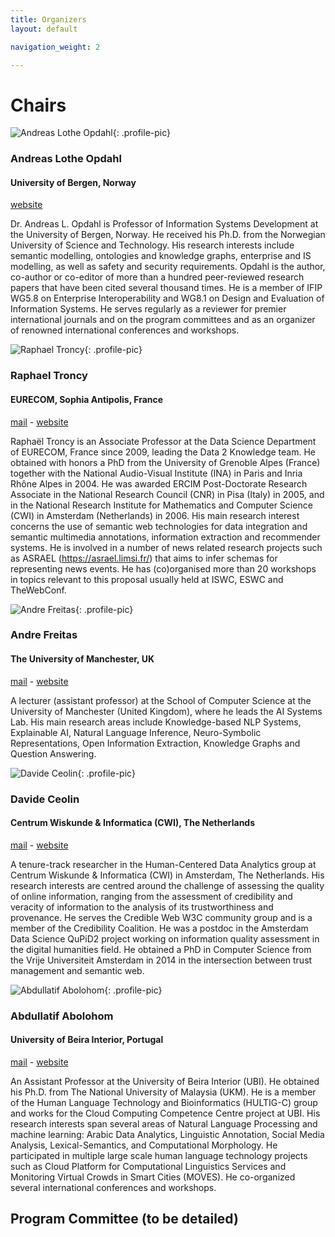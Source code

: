 ```yaml
---
title: Organizers
layout: default

navigation_weight: 2

---
```


# Chairs

<section markdown="1">

![Andreas Lothe Opdahl](https://www.uib.no/sites/w3.uib.no/files/styles/user_thumbnail/public/pictures/picture-9918-1601590287.png?itok=Z2IusyGI){: .profile-pic}
### Andreas Lothe Opdahl
#### University of Bergen, Norway
[website](https://www.uib.no/en/persons/Andreas.Lothe.Opdahl)

<p class="textblock" markdown="1">

Dr. Andreas L. Opdahl is Professor of Information Systems Development at the University of Bergen, Norway. He received his Ph.D. from the Norwegian University of Science and Technology. His research interests include semantic modelling, ontologies and knowledge graphs, enterprise and IS modelling, as well as safety and security requirements. Opdahl is the author, co-author or co-editor of more than a hundred peer-reviewed research papers that have been cited several thousand times. He is a member of IFIP WG5.8 on Enterprise Interoperability and WG8.1 on Design and Evaluation of Information Systems. He serves regularly as a reviewer for premier international journals and on the program committees and as an organizer of renowned international conferences and workshops.

</p>

</section>

<section markdown="1">

![Raphael Troncy](https://pbs.twimg.com/profile_images/458965276285878272/SZ7b6HyG_400x400.jpeg){: .profile-pic}
### Raphael Troncy
#### EURECOM, Sophia Antipolis, France
[mail](mailto:raphael.troncy@eurecom.fr) - [website](http://www.eurecom.fr/~troncy/)

<p class="textblock" markdown="1">

Raphaël Troncy is an Associate Professor at the Data Science Department of EURECOM, France since 2009, leading the Data 2 Knowledge team. He obtained with honors a PhD from the University of Grenoble Alpes (France) together with the National Audio-Visual Institute (INA) in Paris and Inria Rhône Alpes in 2004. He was awarded ERCIM Post-Doctorate Research Associate in the National Research Council (CNR) in Pisa (Italy) in 2005, and in the National Research Institute for Mathematics and Computer Science (CWI) in Amsterdam (Netherlands) in 2006. His main research interest concerns the use of semantic web technologies for data integration and semantic multimedia annotations, information extraction and recommender systems. He is involved in a number of news related research projects such as ASRAEL (https://asrael.limsi.fr/) that aims to infer schemas for representing news events. He has (co)organised more than 20 workshops in topics relevant to this proposal usually held at ISWC, ESWC and TheWebConf.
</p>

</section>

<section markdown="1">

![Andre Freitas](http://andrefreitas.org/index_files/DSC_2631%20300x415%20%281%29.jpg){: .profile-pic}
### Andre Freitas
#### The University of Manchester, UK
[mail](mailto:andre.freitas@manchester.ac.uk) - [website](http://andrefreitas.org/)

<p class="textblock" markdown="1">

A lecturer (assistant professor) at the School of Computer Science at the University of Manchester (United Kingdom), where he leads the AI Systems Lab. His main research areas include Knowledge-based NLP Systems, Explainable AI, Natural Language Inference, Neuro-Symbolic Representations, Open Information Extraction, Knowledge Graphs and Question Answering.
</p>

</section>

<section markdown="1">


![Davide Ceolin](https://www.cwi.nl/intranet/faces/3099.jpg){: .profile-pic}
### Davide Ceolin
#### Centrum Wiskunde & Informatica (CWI), The Netherlands
[mail](mailto:davide.ceolin@cwi.nl) - [website](https://www.cwi.nl/people/davide-ceolin)

<p class="textblock" markdown="1">

A tenure-track researcher in the Human-Centered Data Analytics group at Centrum Wiskunde & Informatica (CWI) in Amsterdam, The Netherlands. His research interests are centred around the challenge of assessing the quality of online information, ranging from the assessment of credibility and veracity of information to the analysis of its trustworthiness and provenance. He serves the Credible Web W3C community group and is a member of the Credibility Coalition. He was a postdoc in the Amsterdam Data Science QuPiD2 project working on information quality assessment in the digital humanities field. He obtained a PhD in Computer Science from the Vrije Universiteit Amsterdam in 2014 in the intersection between trust management and semantic web.
</p>

</section>

<section markdown="1">



![Abdullatif Abolohom](http://hultigcorpus.di.ubi.pt/img/AA.png){: .profile-pic}
### Abdullatif Abolohom
#### University of Beira Interior, Portugal
[mail](mailto:abdullatif.abolohom@ubi.pt) - [website](http://hultigcorpus.di.ubi.pt/Team.html)

<p class="textblock" markdown="1">

An Assistant Professor at the University of Beira Interior (UBI). He obtained his Ph.D. from The National University of Malaysia (UKM). He is a member of the Human Language Technology and Bioinformatics (HULTIG-C) group and works for the Cloud Computing Competence Centre project at UBI. His research interests span several areas of Natural Language Processing and machine learning: Arabic Data Analytics, Linguistic Annotation, Social Media Analysis, Lexical-Semantics, and Computational Morphology. He participated in multiple large scale human language technology projects such as Cloud Platform for Computational Linguistics Services and Monitoring Virtual Crowds in Smart Cities (MOVES). He co-organized several international conferences and workshops.
</p>

</section>

<section markdown="1">


# Program Committee (to be detailed)

<!--
- Ahmet Aker (University of Sheffield, UK and University of Duisburg-Essen, Germany)
- Martin Atzmueller (University of Kassel, Germany)
- Alessandro Bessi (University of Southern California, Marina del Rey, USA)
- Katarina Boland (GESIS, Germany)
- Dan Brickley (Google, UK)
- Gregoire Burel (The Open University, UK)
- Stefan Dietze (GESIS, Germany)
- Leon Derczynski (ITU, Denmark)
- Mauro Dragoni (Fondazione Bruno Kessler, Italy)
- Pavlos Fafalios (FORTH-ICS, Greece)
- Andreas Hotho (University of Würzburg, Germany)
- Ivan Koychev (Sofia University, Bulgaria)
- Giovanni Luca Ciampaglia (Indiana University, USA)
- Yelena Mejova (QCRI, Qatar)
- Preslav Nakov (QCRI, Qatar)
- Lyndon Nixon (MODUL University, Austria)
- Paolo Papotti (EURECOM, France)
- Victoria L. Rubin (University of Western Ontario, USA)
- Carolina Scarton (University of Sheffield, UK)
- Daniel Schwabe (Pontificia Universidade Católica, Brazil)
- Antoniadis Sotirios (Athens University of Economics and Business, Greece)
- Konstantin Todorov (University of Montpellier, France)
- Michela Del Vicario (IMT Lucca, Italy)
-->
